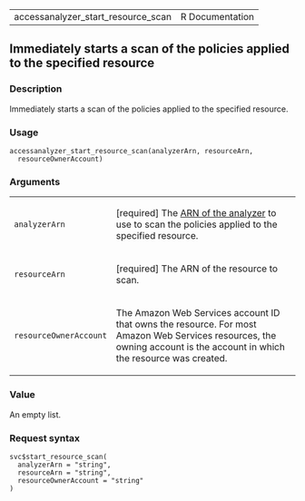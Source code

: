 <table style="width: 100%;">
<tbody>
<tr class="odd">
<td>accessanalyzer_start_resource_scan</td>
<td style="text-align: right;">R Documentation</td>
</tr>
</tbody>
</table>

## Immediately starts a scan of the policies applied to the specified resource

### Description

Immediately starts a scan of the policies applied to the specified
resource.

### Usage

    accessanalyzer_start_resource_scan(analyzerArn, resourceArn,
      resourceOwnerAccount)

### Arguments

<table>
<colgroup>
<col style="width: 35%" />
<col style="width: 65%" />
</colgroup>
<tbody>
<tr class="odd">
<td><code
id="accessanalyzer_start_resource_scan_:_analyzerArn">analyzerArn</code></td>
<td><p>[required] The <a
href="https://docs.aws.amazon.com/IAM/latest/UserGuide/access-analyzer-getting-started.html#permission-resources">ARN
of the analyzer</a> to use to scan the policies applied to the specified
resource.</p></td>
</tr>
<tr class="even">
<td><code
id="accessanalyzer_start_resource_scan_:_resourceArn">resourceArn</code></td>
<td><p>[required] The ARN of the resource to scan.</p></td>
</tr>
<tr class="odd">
<td><code
id="accessanalyzer_start_resource_scan_:_resourceOwnerAccount">resourceOwnerAccount</code></td>
<td><p>The Amazon Web Services account ID that owns the resource. For
most Amazon Web Services resources, the owning account is the account in
which the resource was created.</p></td>
</tr>
</tbody>
</table>

### Value

An empty list.

### Request syntax

    svc$start_resource_scan(
      analyzerArn = "string",
      resourceArn = "string",
      resourceOwnerAccount = "string"
    )
